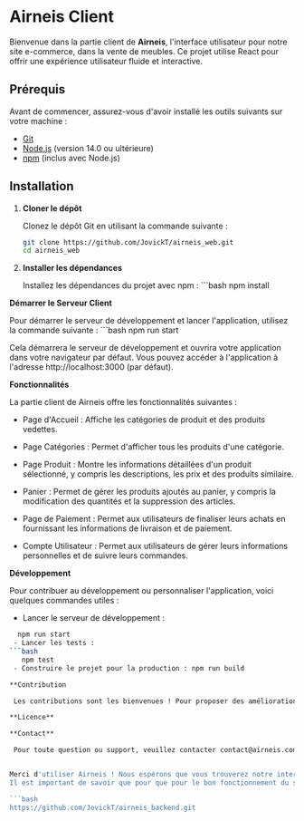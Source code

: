 # Airneis Client

Bienvenue dans la partie client de **Airneis**, l'interface utilisateur pour notre site e-commerce, dans la vente de meubles. Ce projet utilise React pour offrir une expérience utilisateur fluide et interactive.

## Prérequis

Avant de commencer, assurez-vous d'avoir installé les outils suivants sur votre machine :

- [Git](https://git-scm.com/)
- [Node.js](https://nodejs.org/) (version 14.0 ou ultérieure)
- [npm](https://www.npmjs.com/) (inclus avec Node.js)

## Installation

1. **Cloner le dépôt**

   Clonez le dépôt Git en utilisant la commande suivante :

   ```bash
   git clone https://github.com/JovickT/airneis_web.git
   cd airneis_web

2. **Installer les dépendances**

     Installez les dépendances du projet avec npm :
       ```bash
     npm install


**Démarrer le Serveur Client**

   Pour démarrer le serveur de développement et lancer l'application, utilisez la commande suivante :
    ```bash
     npm run start

  Cela démarrera le serveur de développement et ouvrira votre application dans votre navigateur par défaut. Vous pouvez accéder à l'application à l'adresse http://localhost:3000 (par défaut).

**Fonctionnalités**

  La partie client de Airneis offre les fonctionnalités suivantes :

  - Page d'Accueil : Affiche les catégories de produit et des produits vedettes.
  
  - Page Catégories : Permet d'afficher tous les produits d'une catégorie.
  
  - Page Produit : Montre les informations détaillées d'un produit sélectionné, y compris les descriptions, les prix et des produits similaire.
  
  - Panier : Permet de gérer les produits ajoutés au panier, y compris la modification des quantités et la suppression des articles.
  
  - Page de Paiement : Permet aux utilisateurs de finaliser leurs achats en fournissant les informations de livraison et de paiement.
  
  - Compte Utilisateur : Permet aux utilisateurs de gérer leurs informations personnelles et de suivre leurs commandes.

**Développement**

  Pour contribuer au développement ou personnaliser l'application, voici quelques commandes utiles :

  - Lancer le serveur de développement :
 ```bash
   npm run start
  - Lancer les tests :
 ```bash
    npm test
  - Construire le projet pour la production : npm run build

**Contribution

  Les contributions sont les bienvenues ! Pour proposer des améliorations ou des corrections, veuillez suivre les instructions de contribution dans le dépôt GitHub.

**Licence**

**Contact**

  Pour toute question ou support, veuillez contacter contact@airneis.com ou ouvrir une issue sur le dépôt GitHub.


Merci d'utiliser Airneis ! Nous espérons que vous trouverez notre interface utilisateur agréable et facile à utiliser.
Il est important de savoir que pour que pour le bon fonctionnement du site il est primordiale de lancer le serveur airneis backend que vous pourrez retrouver ci-dessous:

 ```bash
https://github.com/JovickT/airneis_backend.git

